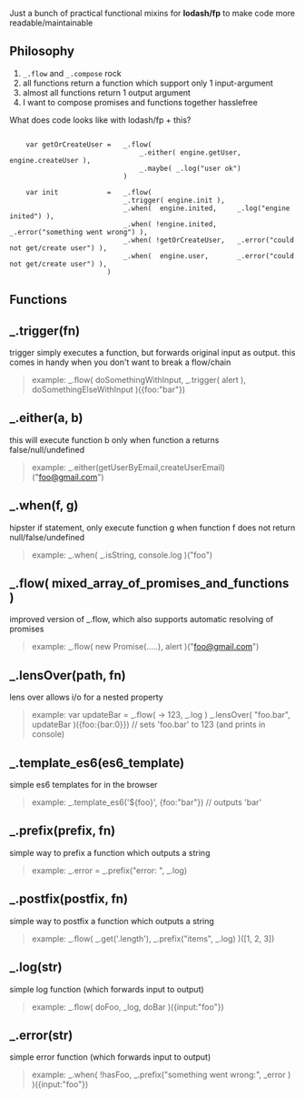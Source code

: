 Just a bunch of practical functional mixins for **lodash/fp** to make code more readable/maintainable

## Philosophy

1. `_.flow` and `_.compose` rock
2. all functions return a function which support only 1 input-argument
3. almost all functions return 1 output argument
4. I want to compose promises and functions together hasslefree 

What does code looks like with lodash/fp + this?

```

	var getOrCreateUser = 	_.flow( 
								_.either( engine.getUser, engine.createUser ), 
								_.maybe( _.log("user ok") 
							)

	var init            = 	_.flow(
			           		_.trigger( engine.init ),
			           		_.when(  engine.inited, 	_.log("engine inited") ),
			           		_.when( !engine.inited, 	_.error("something went wrong") ),
			           		_.when( !getOrCreateUser, 	_.error("could not get/create user") ),
			           		_.when(  engine.user,   	_.error("could not get/create user") ),
			           	)

```

## Functions

## _.trigger(fn)
 
trigger simply executes a function, but forwards original input as output.
this comes in handy when you don't want to break a flow/chain
 
> example:	_.flow( doSomethingWithInput, _.trigger( alert ), doSomethingElseWithInput )({foo:"bar"})
			
## _.either(a, b)
 
this will execute function b only when function a returns false/null/undefined 
 
> example: _.either(getUserByEmail,createUserEmail)("foo@gmail.com")
 
## _.when(f, g)
 
hipster if statement, only execute function g when function f does not return null/false/undefined 
 
> example: _.when( _.isString, console.log )("foo")
 
## _.flow( mixed_array_of_promises_and_functions )
 
improved version of _.flow, which also supports automatic resolving of promises
 
> example: _.flow( new Promise(.....), alert )("foo@gmail.com")
 
## _.lensOver(path, fn)
 
lens over allows i/o for a nested property 
 
> example: var updateBar = _.flow( -> 123, _.log )
>			_.lensOver( "foo.bar", updateBar )({foo:{bar:0}})  // sets 'foo.bar' to 123 (and prints in console)
 
## _.template_es6(es6_template)
 
simple es6 templates for in the browser
 
> example: _.template_es6('${foo}', {foo:"bar"})    // outputs 'bar'
 
## _.prefix(prefix, fn)
 
simple way to prefix a function which outputs a string 
 
> example: _.error = _.prefix("error: ", _.log)
 
## _.postfix(postfix, fn)
 
simple way to postfix a function which outputs a string 
 
> example: _.flow( _.get('.length'), _.prefix("items", _.log) )([1, 2, 3])
 
## _.log(str)
 
simple log function (which forwards input to output)
 
> example: _.flow( doFoo, _log, doBar )({input:"foo"})
 
## _.error(str)
 
simple error function (which forwards input to output)
 
> example: _.when( !hasFoo, _.prefix("something went wrong:", _error ) )({input:"foo"})
 
